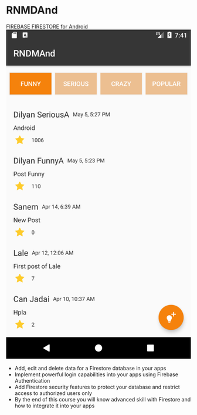 # RNMDAnd

FIREBASE FIRESTORE for Android
![](images/screenshot_1.png)


* Add, edit and delete data for a Firestore database in your apps
* Implement powerful login capabilities into your apps using Firebase Authentication
* Add Firestore security features to protect your database and restrict access to authorized users only
* By the end of this course you will know advanced skill with Firestore and how to integrate it into your apps
